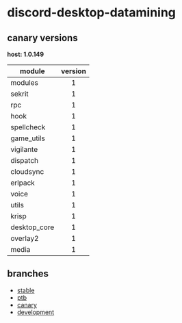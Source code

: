 # discord-desktop-datamining

## canary versions

**host: 1.0.149**

| module | version |
| ------ | :-----: |
| modules | 1 |
| sekrit | 1 |
| rpc | 1 |
| hook | 1 |
| spellcheck | 1 |
| game_utils | 1 |
| vigilante | 1 |
| dispatch | 1 |
| cloudsync | 1 |
| erlpack | 1 |
| voice | 1 |
| utils | 1 |
| krisp | 1 |
| desktop_core | 1 |
| overlay2 | 1 |
| media | 1 |

## branches

- [stable](https://github.com/OpenAsar/discord-desktop-datamining/tree/stable)
- [ptb](https://github.com/OpenAsar/discord-desktop-datamining/tree/ptb)
- [canary](https://github.com/OpenAsar/discord-desktop-datamining/tree/canary)
- [development](https://github.com/OpenAsar/discord-desktop-datamining/tree/development)